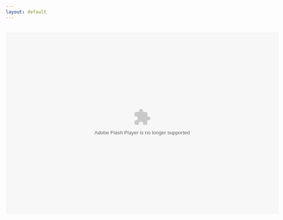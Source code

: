 ```yaml
---
layout: default
---
```

<title>FPA: World 2 Enhanced</title>
<head><script src="../Ruffle/ruffle.js"></script></head>
<div align="center">
<br />
<object align="middle" data="../FPAW2M.swf" height="480" type="application/x-shockwave-flash" width="720"></object>
